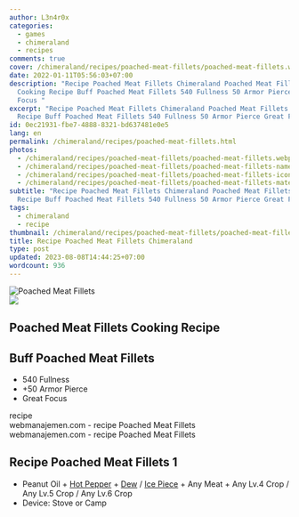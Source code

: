 ```yaml
---
author: L3n4r0x
categories:
  - games
  - chimeraland
  - recipes
comments: true
cover: /chimeraland/recipes/poached-meat-fillets/poached-meat-fillets.webp
date: 2022-01-11T05:56:03+07:00
description: "Recipe Poached Meat Fillets Chimeraland Poached Meat Fillets
  Cooking Recipe Buff Poached Meat Fillets 540 Fullness 50 Armor Pierce Great
  Focus "
excerpt: "Recipe Poached Meat Fillets Chimeraland Poached Meat Fillets Cooking
  Recipe Buff Poached Meat Fillets 540 Fullness 50 Armor Pierce Great Focus "
id: 0ec21931-fbe7-4888-8321-bd637481e0e5
lang: en
permalink: /chimeraland/recipes/poached-meat-fillets.html
photos:
  - /chimeraland/recipes/poached-meat-fillets/poached-meat-fillets.webp
  - /chimeraland/recipes/poached-meat-fillets/poached-meat-fillets-name.webp
  - /chimeraland/recipes/poached-meat-fillets/poached-meat-fillets-icon.webp
  - /chimeraland/recipes/poached-meat-fillets/poached-meat-fillets-material.webp
subtitle: "Recipe Poached Meat Fillets Chimeraland Poached Meat Fillets Cooking
  Recipe Buff Poached Meat Fillets 540 Fullness 50 Armor Pierce Great Focus "
tags:
  - chimeraland
  - recipe
thumbnail: /chimeraland/recipes/poached-meat-fillets/poached-meat-fillets.webp
title: Recipe Poached Meat Fillets Chimeraland
type: post
updated: 2023-08-08T14:44:25+07:00
wordcount: 936
---
```


<link
  rel="stylesheet"
  href="https://rawcdn.githack.com/dimaslanjaka/Web-Manajemen/870a349/css/bootstrap-5-3-0-alpha3-wrapper.css"
/>
<section id="bootstrap-wrapper">
  <div data-bs-theme="dark">
    <div class="card mb-2">
      <div class="card-body">
        <div class="row g-0">
          <div class="col-sm-4 position-relative mb-2">
            <img
              src="https://www.webmanajemen.com/chimeraland/recipes/poached-meat-fillets/poached-meat-fillets-material.webp"
              class="card-img fit-cover w-100 h-100"
              alt="Poached Meat Fillets"
              data-fancybox="true"
            />
          </div>
          <div class="col-sm-8 mb-2">
            <div class="card-body">
              <div class="d-flex flex-row align-items-center mb-3">
                <img
                  class="d-inline-block me-2"
                  src="https://www.webmanajemen.com/chimeraland/recipes/poached-meat-fillets/poached-meat-fillets-icon.webp"
                  width="auto"
                  height="auto"
                  style="vertical-align: middle"
                />
                <h2 class="fs-5">Poached Meat Fillets Cooking Recipe</h2>
              </div>
              <h2 class="card-title fs-5">Buff Poached Meat Fillets</h2>
              <div class="card-text">
                <ul>
                  <li>540 Fullness</li>
                  <li>+50 Armor Pierce</li>
                  <li>Great Focus</li>
                </ul>
              </div>
              <span class="badge rounded-pill">recipe</span>
            </div>
            <div class="card-footer text-end text-muted mt-auto">
              webmanajemen.com - recipe Poached Meat Fillets
            </div>
          </div>
        </div>
      </div>
      <div class="card-footer text-end text-muted">
        webmanajemen.com - recipe Poached Meat Fillets
      </div>
    </div>
    <div class="row mb-2">
      <div class="col-12 col-lg-6 recipe-item mb-2">
        <div class="card">
          <div class="card-body">
            <h2 class="card-title fs-5">Recipe Poached Meat Fillets 1</h2>
            <div class="card-text">
              <ul>
                <li>
                  Peanut Oil<span> + </span
                  ><a
                    class="text-decoration-none text-primary"
                    href="/chimeraland/materials/hot-pepper.html"
                    >Hot Pepper</a
                  ><span> + </span
                  ><a
                    class="text-decoration-none text-primary"
                    href="/chimeraland/materials/dew.html"
                    >Dew</a
                  ><span> / </span
                  ><a
                    class="text-decoration-none text-primary"
                    href="/chimeraland/materials/ice-piece.html"
                    >Ice Piece</a
                  ><span> + </span>Any Meat<span> + </span>Any Lv.4 Crop<span>
                    / </span
                  >Any Lv.5 Crop<span> / </span>Any Lv.6 Crop
                </li>
                <li>Device: Stove or Camp</li>
              </ul>
            </div>
          </div>
        </div>
      </div>
    </div>
  </div>
</section>